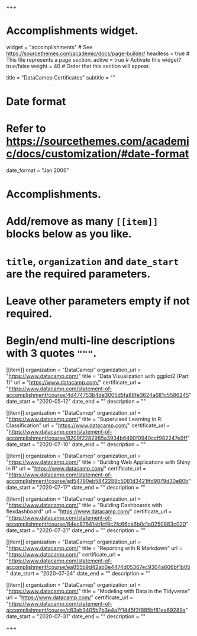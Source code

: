 +++
# Accomplishments widget.
widget = "accomplishments"  # See https://sourcethemes.com/academic/docs/page-builder/
headless = true  # This file represents a page section.
active = true  # Activate this widget? true/false
weight = 40  # Order that this section will appear.

title = "DataCamep Certificates"
subtitle = ""

# Date format
#   Refer to https://sourcethemes.com/academic/docs/customization/#date-format
date_format = "Jan 2006"

# Accomplishments.
#   Add/remove as many `[[item]]` blocks below as you like.
#   `title`, `organization` and `date_start` are the required parameters.
#   Leave other parameters empty if not required.
#   Begin/end multi-line descriptions with 3 quotes `"""`.
  
[[item]]
  organization = "DataCamep"
  organization_url = "https://www.datacamp.com/"
  title = "Data Visualization with ggplot2 (Part 1)"
  url = "https://www.datacamp.com/"
  certificate_url = "https://www.datacamp.com/statement-of-accomplishment/course/4d474753b4de3005d5fa88fe3624a681c5586245"
  date_start = "2020-05-12"
  date_end = ""
  description = ""

[[item]]
  organization = "DataCamep"
  organization_url = "https://www.datacamp.com/"
  title = "Supervised Learning in R: Classification"
  url = "https://www.datacamp.com/"
  certificate_url = "https://www.datacamp.com/statement-of-accomplishment/course/8209f2282985a3934b6490f0940ccf982247e9ff"
  date_start = "2020-07-10"
  date_end = ""
  description = ""
  
[[item]]
  organization = "DataCamep"
  organization_url = "https://www.datacamp.com/"
  title = "Building Web Applications with Shiny in R"
  url = "https://www.datacamp.com/"
  certificate_url = "https://www.datacamp.com/statement-of-accomplishment/course/ed54790eb5842288c5081d3421ffd9079d30e80b"
  date_start = "2020-07-17"
  date_end = ""
  description = ""

[[item]]
  organization = "DataCamep"
  organization_url = "https://www.datacamp.com/"
  title = "Building Dashboards with flexdashboard"
  url = "https://www.datacamp.com/"
  certificate_url = "https://www.datacamp.com/statement-of-accomplishment/course/64ec87641ab1cf8c2fc66ca6b0c1e0250883c020"
  date_start = "2020-07-21"
  date_end = ""
  description = ""

[[item]]
  organization = "DataCamep"
  organization_url = "https://www.datacamp.com/"
  title = "Reporting with R Markdown"
  url = "https://www.datacamp.com/"
  certificate_url = "https://www.datacamp.com/statement-of-accomplishment/course/ea055b9d42ab0e4474d05367ec9304a606bf1b05"
  date_start = "2020-07-24"
  date_end = ""
  description = ""  

[[item]]
  organization = "DataCamep"
  organization_url = "https://www.datacamp.com/"
  title = "Modeling with Data in the Tidyverse"
  url = "https://www.datacamp.com/"
  certificate_url = "https://www.datacamp.com/statement-of-accomplishment/course/c83ab3405b7b3e4a7f1445f3f885bf81ea69289a"
  date_start = "2020-07-31"
  date_end = ""
  description = ""



+++
